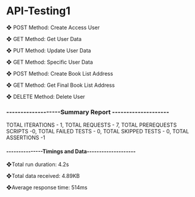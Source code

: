 # API-Testing1

❖ POST Method: Create Access User

❖ GET Method: Get User Data

❖ PUT Method: Update User Data

❖ GET Method: Specific User Data

❖ POST Method: Create Book List Address

❖ GET Method: Get Final Book List Address

❖ DELETE Method: Delete User

### -------------------Summary Report --------------------
TOTAL ITERATIONS - 1, TOTAL REQUESTS - 7, TOTAL PREREQUESTS SCRIPTS -0, TOTAL FAILED TESTS - 0, TOTAL SKIPPED TESTS - 0, TOTAL ASSERTIONS -1

#### ---------------Timings and Data--------------------
❖Total run duration: 4.2s

 ❖Total data received: 4.89KB
 
 ❖Average response time: 514ms
